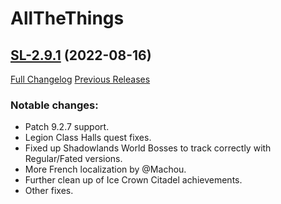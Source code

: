 # AllTheThings

## [SL-2.9.1](https://github.com/DFortun81/AllTheThings/tree/SL-2.9.1) (2022-08-16)
[Full Changelog](https://github.com/DFortun81/AllTheThings/compare/SL-2.9.0...SL-2.9.1) [Previous Releases](https://github.com/DFortun81/AllTheThings/releases)


### Notable changes:

- Patch 9.2.7 support.
- Legion Class Halls quest fixes.
- Fixed up Shadowlands World Bosses to track correctly with Regular/Fated versions.
- More French localization by @Machou.
- Further clean up of Ice Crown Citadel achievements.
- Other fixes.
